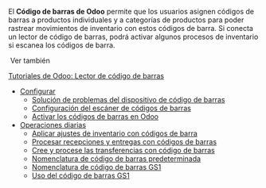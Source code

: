 El **Código de barras de Odoo** permite que los usuarios asignen códigos de barras a productos individuales y a categorías de productos para poder rastrear movimientos de inventario con estos códigos de barra. Si conecta un lector de código de barras, podrá activar algunos procesos de inventario si escanea los códigos de barra.

 Ver también

[Tutoriales de Odoo: Lector de código de barras](https://www.odoo.com/slides/barcode-30)

- [Configurar](https://www.odoo.com/documentation/17.0/es/applications/inventory_and_mrp/barcode.html#)
    - [Solución de problemas del dispositivo de código de barras](https://www.odoo.com/documentation/17.0/es/applications/inventory_and_mrp/barcode/setup/device_troubleshooting.html)
    - [Configuración del escáner de códigos de barras](https://www.odoo.com/documentation/17.0/es/applications/inventory_and_mrp/barcode/setup/hardware.html)
    - [Activar los códigos de barras en Odoo](https://www.odoo.com/documentation/17.0/es/applications/inventory_and_mrp/barcode/setup/software.html)
- [Operaciones diarias](https://www.odoo.com/documentation/17.0/es/applications/inventory_and_mrp/barcode.html#)
    - [Aplicar ajustes de inventario con códigos de barra](https://www.odoo.com/documentation/17.0/es/applications/inventory_and_mrp/barcode/operations/adjustments.html)
    - [Procesar recepciones y entregas con códigos de barras](https://www.odoo.com/documentation/17.0/es/applications/inventory_and_mrp/barcode/operations/receipts_deliveries.html)
    - [Cree y procese las transferencias con código de barras](https://www.odoo.com/documentation/17.0/es/applications/inventory_and_mrp/barcode/operations/transfers_scratch.html)
    - [Nomenclatura de código de barras predeterminada](https://www.odoo.com/documentation/17.0/es/applications/inventory_and_mrp/barcode/operations/barcode_nomenclature.html)
    - [Nomenclatura de código de barras GS1](https://www.odoo.com/documentation/17.0/es/applications/inventory_and_mrp/barcode/operations/gs1_nomenclature.html)
    - [Uso del código de barras GS1](https://www.odoo.com/documentation/17.0/es/applications/inventory_and_mrp/barcode/operations/gs1_usage.html)
